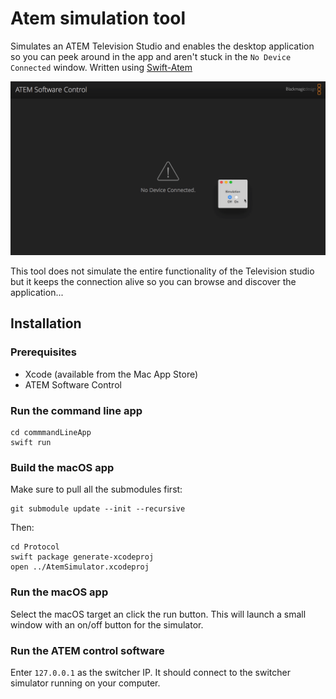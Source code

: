 # Atem simulation tool

Simulates an ATEM Television Studio and enables the desktop application so you can peek around in the app and aren't stuck in the `No Device Connected` window. Written using [Swift-Atem](https://github.com/Dev1an/Swift-Atem)

![Application preview](preview.gif)

This tool does not simulate the entire functionality of the Television studio but it keeps the connection alive so you can browse and discover the application...

## Installation

### Prerequisites

- Xcode (available from the Mac App Store)
- ATEM Software Control

### Run the command line app

```
cd commmandLineApp
swift run
```

### Build the macOS app

Make sure to pull all the submodules first:

```
git submodule update --init --recursive
```

Then:

```
cd Protocol
swift package generate-xcodeproj
open ../AtemSimulator.xcodeproj
```

### Run the macOS app

Select the macOS target an click the run button. This will launch a small window with an on/off button for the simulator.

### Run the ATEM control software

Enter `127.0.0.1` as the switcher IP. It should connect to the switcher simulator running on your computer.
